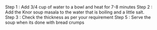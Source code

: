 Step 1 : Add 3/4 cup of water to a bowl and heat for 7-8 minutes 
Step 2 : Add the Knor soup masala to the water that is boiling and a little salt.\
Step 3 : Check the thickness as per your requirement
Step 5 : Serve the soup when its done with bread crumps
